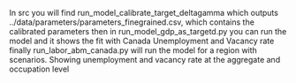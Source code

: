 In src you will find
run_model_calibrate_target_deltagamma which outputs ../data/parameters/parameters_finegrained.csv, which contains the calibrated parameters
then in run_model_gdp_as_targetd.py you can run the model and it shows the fit with Canada Unemployment and Vacancy rate
finally run_labor_abm_canada.py will run the model for a region with scenarios. Showing unemployment and vacancy rate at the aggregate and occupation level
